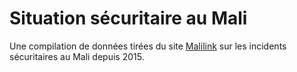 # Situation sécuritaire au Mali

Une compilation de données tirées du site [Malilink](https://malilink.net/incidents-au-mali/) sur les incidents sécuritaires au Mali depuis 2015.
